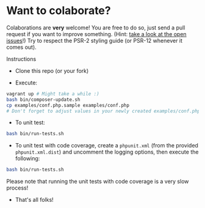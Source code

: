 # Want to colaborate?

Colaborations are **very** welcome!
You are free to do so, just send a pull request if you want to improve something. (Hint: [take a look at the open issues](https://github.com/unreal4u/telegram-api/issues)!) Try to respect the PSR-2 styling guide (or PSR-12 whenever it comes out). 

Instructions

* Clone this repo (or your fork)

* Execute: 
```bash
vagrant up # Might take a while :)
bash bin/composer-update.sh
cp examples/conf.php.sample examples/conf.php
# Don't forget to adjust values in your newly created examples/conf.php
```

* To unit test:
```bash
bash bin/run-tests.sh
```

* To unit test with code coverage, create a `phpunit.xml` (from the provided `phpunit.xml.dist`) and uncomment the logging options, then execute the following:
```bash
bash bin/run-tests.sh
```

Please note that running the unit tests with code coverage is a very slow process!

* That's all folks!
